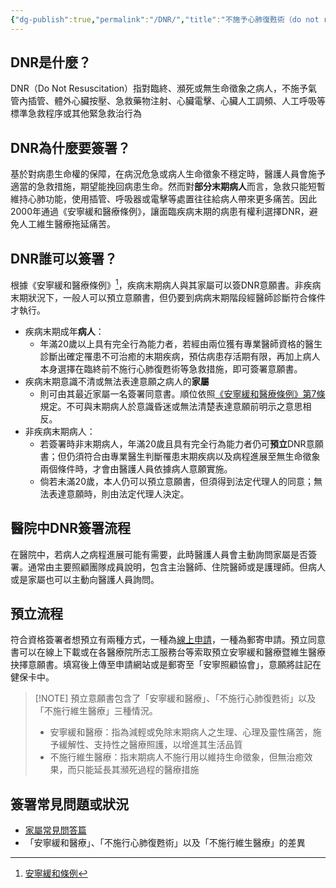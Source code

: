 ```yaml
---
{"dg-publish":true,"permalink":"/DNR/","title":"不施予心肺復甦術（do not resuscitation，DNR）","tags":["ai","chatgpt","note","manuscript"],"created":"2024-04-02T15:44","updated":"2024-04-03T13:52"}
---
```




## DNR是什麼？

DNR（Do Not Resuscitation）指對臨終、瀕死或無生命徵象之病人，不施予氣管內插管、體外心臟按壓、急救藥物注射、心臟電擊、心臟人工調頻、人工呼吸等標準急救程序或其他緊急救治行為

## DNR為什麼要簽署？

基於對病患生命權的保障，在病況危急或病人生命徵象不穩定時，醫護人員會施予適當的急救措施，期望能挽回病患生命。然而對**部分末期病人**而言，急救只能短暫維持心肺功能，使用插管、呼吸器或電擊等處置往往給病人帶來更多痛苦。因此2000年通過《安寧緩和醫療條例》，讓面臨疾病末期的病患有權利選擇DNR，避免人工維生醫療拖延痛苦。

## DNR誰可以簽署？

根據《安寧緩和醫療條例》[^1]，疾病末期病人與其家屬可以簽DNR意願書。非疾病末期狀況下，一般人可以預立意願書，但仍要到病病末期階段經醫師診斷符合條件才執行。

- 疾病末期成年**病人**：
    - 年滿20歲以上具有完全行為能力者，若經由兩位獲有專業醫師資格的醫生診斷出確定罹患不可治癒的末期疾病，預估病患存活期有限，再加上病人本身選擇在臨終前不施行心肺復甦術等急救措施，即可簽署意願書。
- 疾病末期意識不清或無法表達意願之病人的**家屬**
    - 則可由其最近家屬一名簽署同意書。順位依照[《安寧緩和醫療條例》第7條](https://law.moj.gov.tw/LawClass/LawSingle.aspx?pcode=L0020066&flno=7)規定。不可與末期病人於意識昏迷或無法清楚表達意願前明示之意思相反。
- 非疾病末期病人：
    - 若簽署時非末期病人，年滿20歲且具有完全行為能力者仍可**預立**DNR意願書；但仍須符合由專業醫生判斷罹患末期疾病以及病程進展至無生命徵象兩個條件時，才會由醫護人員依據病人意願實施。
    - 倘若未滿20歲，本人仍可以預立意願書，但須得到法定代理人的同意；無法表達意願時，則由法定代理人決定。

## 醫院中DNR簽署流程

在醫院中，若病人之病程進展可能有需要，此時醫護人員會主動詢問家屬是否簽署。通常由主要照顧團隊成員說明，包含主治醫師、住院醫師或是護理師。但病人或是家屬也可以主動向醫護人員詢問。

## 預立流程

符合資格簽署者想預立有兩種方式，一種為[線上申請](https://hpcod.mohw.gov.tw/HospWeb/RWD/PageType/download/mb_download.aspx)，一種為郵寄申請。預立同意書可以在線上下載或在各醫療院所志工服務台等索取預立安寧緩和醫療暨維生醫療抉擇意願書。填寫後上傳至申請網站或是郵寄至「安寧照顧協會」，意願將註記在健保卡中。

> [!NOTE] 預立意願書包含了「安寧緩和醫療」、「不施行心肺復甦術」以及「不施行維生醫療」三種情況。
> - 安寧緩和醫療：指為減輕或免除末期病人之生理、心理及靈性痛苦，施予緩解性、支持性之醫療照護，以增進其生活品質
> - 不施行維生醫療：指末期病人不施行用以維持生命徵象，但無治癒效果，而只能延長其瀕死過程的醫療措施
## 簽署常見問題或狀況

- [家屬常見問答篇](https://mercyheart.tw/%E6%9C%AB%E6%9C%9F%E7%97%85%E4%BA%BA%E4%B8%8D%E6%96%BD%E8%A1%8C%E5%BF%83%E8%82%BA%E5%BE%A9%E7%94%A6%E8%A1%93%EF%BC%88dnr%EF%BC%89%E5%AE%B6%E5%B1%AC%E5%B8%B8%E8%A6%8B%E5%95%8F%E7%AD%94%E7%AF%87/)
- 「安寧緩和醫療」、「不施行心肺復甦術」以及「不施行維生醫療」的差異

[^1]: [安寧緩和條例](https://law.moj.gov.tw/LawClass/LawAll.aspx?pcode=L0020066)